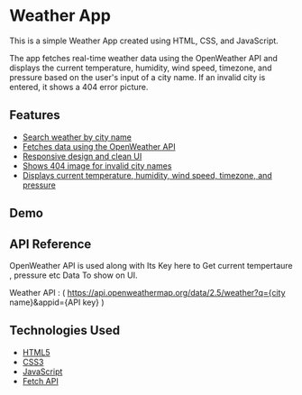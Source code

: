
# Weather App

This is a simple Weather App created using HTML, CSS, and JavaScript.

The app fetches real-time weather data using the OpenWeather API and displays the current temperature, humidity, wind speed, timezone, and pressure based on the user's input of a city name. If an invalid city is entered, it shows a 404 error picture.



## Features 

 - [Search weather by city name](https://awesomeopensource.com/project/elangosundar/awesome-README-templates)
 - [Fetches data using the OpenWeather API](https://awesomeopensource.com/project/elangosundar/awesome-README-templates)
 - [Responsive design and clean UI](https://awesomeopensource.com/project/elangosundar/awesome-README-templates)
 - [Shows 404 image for invalid city names](https://awesomeopensource.com/project/elangosundar/awesome-README-templates)
 - [Displays current temperature, humidity, wind speed, timezone, and pressure](https://awesomeopensource.com/project/elangosundar/awesome-README-templates)


## Demo




## API Reference
 OpenWeather API is used along with Its Key here to Get current tempertaure , pressure etc Data To show on UI.

 Weather API : ( https://api.openweathermap.org/data/2.5/weather?q={city name}&appid={API key} ) 

## Technologies Used

 - [HTML5](https://awesomeopensource.com/project/elangosundar/awesome-README-templates)
 - [CSS3](https://awesomeopensource.com/project/elangosundar/awesome-README-templates)
 - [JavaScript](https://awesomeopensource.com/project/elangosundar/awesome-README-templates)
 - [Fetch API](https://awesomeopensource.com/project/elangosundar/awesome-README-templates)